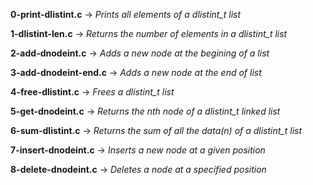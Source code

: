 **0-print-dlistint.c** -> *Prints all elements of a dlistint_t list*

**1-dlistint-len.c** -> *Returns the number of elements in a dlistint_t list*

**2-add-dnodeint.c** -> *Adds a new node at the begining of a list*

**3-add-dnodeint-end.c** -> *Adds a new node at the end of list*

**4-free-dlistint.c** -> *Frees a dlistint_t list*

**5-get-dnodeint.c** -> *Returns the nth node of a dlistint_t linked list*

**6-sum-dlistint.c** -> *Returns the sum of all the data(n) of a dlistint_t list*

**7-insert-dnodeint.c** -> *Inserts a new node at a given position*

**8-delete-dnodeint.c** -> *Deletes a node at a specified position*
